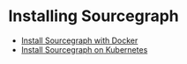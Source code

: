 # Installing Sourcegraph

- [Install Sourcegraph with Docker](docker.md)
- [Install Sourcegraph on Kubernetes](kubernetes_cluster.md)

